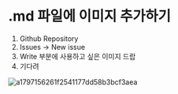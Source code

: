 # .md 파일에 이미지 추가하기

1. Github Repository
2. Issues -> New issue
3. Write 부분에 사용하고 싶은 이미지 드랍
4. 기다려

![a1797156261f2541177dd58b3bcf3aea](https://github.com/lightup-jin/TodayILearned/assets/82255996/eeb4bc07-2f6d-41ad-be78-acf5eb99f866)

